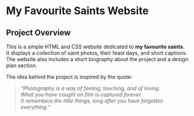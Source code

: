 # My Favourite Saints Website

## Project Overview
This is a simple HTML and CSS website dedicated to **my favourite saints**.  
It displays a collection of saint photos, their feast days, and short captions.  
The website also includes a short biography about the project and a design plan section.

The idea behind the project is inspired by the quote:  

> *“Photography is a way of feeling, touching, and of loving.  
> What you have caught on film is captured forever.  
> It remembers the little things, long after you have forgotten everything.”*